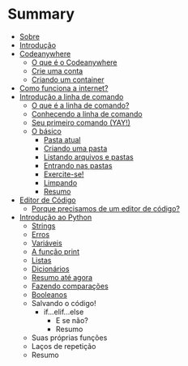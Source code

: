# Summary

* [Sobre](README.md)
* [Introdução](introducao.md)
* [Codeanywhere](codeanywhere/codeanywhere.md)
  * [O que é o Codeanywhere](codeanywhere/o_que_e.md)
  * [Crie uma conta](codeanywhere/criando_conta.md)
  * [Criando um container](codeanywhere/criando_container.md)
* [Como funciona a internet?](internet/como_funciona.md)
* [Introdução a linha de comando](linha_de_comando/introducao.md)
  * [O que é a linha de comando?](linha_de_comando/o_que_e.md)
  * [Conhecendo a linha de comando](linha_de_comando/conhecendo.md)
  * [Seu primeiro comando (YAY!)](linha_de_comando/primeiro_comando.md)
  * [O básico](linha_de_comando/basico.md)
    * [Pasta atual](linha_de_comando/pasta_atual.md)
    * [Criando uma pasta](linha_de_comando/criando_uma_pasta.md)
    * [Listando arquivos e pastas](linha_de_comando/listando_arquivos_e_pastas.md)
    * [Entrando nas pastas](linha_de_comando/entrando_nas_pastas.md)
    * [Exercite-se!](linha_de_comando/exercitando.md)
    * [Limpando](linha_de_comando/limpando.md)
    * [Resumo](linha_de_comando/resumo.md)
* [Editor de Código](editor_de_codigo/introducao.md)    
  * [Porque precisamos de um editor de código?](editor_de_codigo/necessidade.md)
* [Introdução ao Python](python/introducao.md)
  * [Strings](python/strings.md)
  * [Erros](python/erros.md)
  * [Variáveis](python/variaveis.md)
  * [A função print](python/funcao_print.md)
  * [Listas](python/listas.md)
  * [Dicionários](python/dicionarios.md)
  * [Resumo até agora](python/resumo_ate_agora.md)
  * [Fazendo comparações](python/comparando.md)
  * [Booleanos](python/booleanos.md)
  * Salvando o código!
    * if...elif...else
      * E se não?
      * Resumo
  * Suas próprias funções
  * Laços de repetição
  * Resumo
